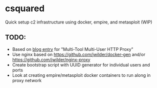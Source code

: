 # csquared
Quick setup c2 infrastructure using docker, empire, and metasploit (WIP)

## TODO:

* Based on [blog entry](https://www.swordshield.com/2016/10/multi-tool-multi-user-http-proxy/) for "Multi-Tool Multi-User HTTP Proxy"
* Use nginx based on https://github.com/jwilder/docker-gen and/or https://github.com/jwilder/nginx-proxy
* Create bootstrap script with UUID generator for individual users and ports
* Look at creating empire/metasploit docker containers to run along in proxy network
